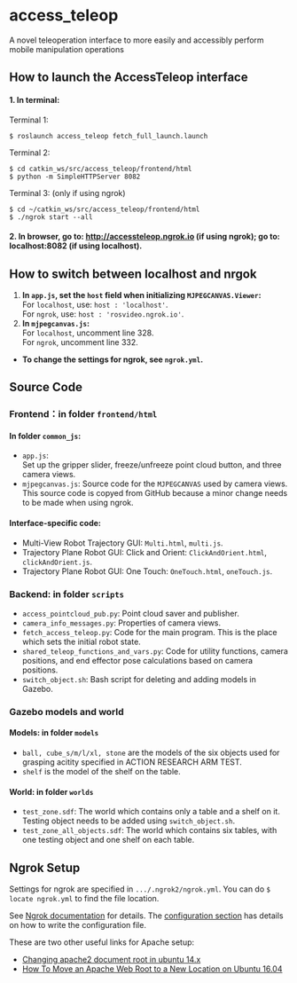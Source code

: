 # access_teleop
A novel teleoperation interface to more easily and accessibly perform mobile manipulation operations

## How to launch the AccessTeleop interface
#### 1. In terminal:  
Terminal 1:  
```
$ roslaunch access_teleop fetch_full_launch.launch
```
Terminal 2:  
```
$ cd catkin_ws/src/access_teleop/frontend/html  
$ python -m SimpleHTTPServer 8082  
```
Terminal 3: (only if using ngrok)  
```
$ cd ~/catkin_ws/src/access_teleop/frontend/html  
$ ./ngrok start --all  
```

#### 2. In browser, go to: http://accessteleop.ngrok.io (if using ngrok); go to: localhost:8082 (if using localhost).  


## How to switch between localhost and nrgok  
1. **In `app.js`, set the `host` field when initializing `MJPEGCANVAS.Viewer`:**  
For `localhost`, use: `host : 'localhost'`.  
For `ngrok`, use: `host : 'rosvideo.ngrok.io'`.  
2. **In `mjpegcanvas.js`:**  
For `localhost`, uncomment line 328.  
For `ngrok`, uncomment line 332.  

* **To change the settings for ngrok, see `ngrok.yml`.**


## Source Code
### **Frontend：in folder `frontend/html`**
#### In folder `common_js`:  
* `app.js`:  
Set up the gripper slider, freeze/unfreeze point cloud button, and three camera views.  
* `mjpegcanvas.js`: Source code for the `MJPEGCANVAS` used by camera views. This source code is copyed from GitHub because a minor change needs to be made when using ngrok.  

#### Interface-specific code:  
* Multi-View Robot Trajectory GUI: `Multi.html`, `multi.js`.  
* Trajectory Plane Robot GUI: Click and Orient: `ClickAndOrient.html`, `clickAndOrient.js`.  
* Trajectory Plane Robot GUI: One Touch: `OneTouch.html`, `oneTouch.js`.  

### **Backend: in folder `scripts`**
* `access_pointcloud_pub.py`: Point cloud saver and publisher.  
* `camera_info_messages.py`: Properties of camera views.  
* `fetch_access_teleop.py`: Code for the main program. This is the place which sets the initial robot state.    
* `shared_teleop_functions_and_vars.py`: Code for utility functions, camera positions, and end effector pose calculations based on camera positions.  
* `switch_object.sh`: Bash script for deleting and adding models in Gazebo.  

### **Gazebo models and world**
#### Models: in folder `models`  
* `ball, cube_s/m/l/xl, stone` are the models of the six objects used for grasping acitity specified in ACTION RESEARCH ARM TEST.
* `shelf` is the model of the shelf on the table.
#### World: in folder `worlds`
* `test_zone.sdf`: The world which contains only a table and a shelf on it. Testing object needs to be added using `switch_object.sh`.  
* `test_zone_all_objects.sdf`: The world which contains six tables, with one testing object and one shelf on each table.  

## Ngrok Setup
Settings for ngrok are specified in `.../.ngrok2/ngrok.yml`. You can do `$ locate ngrok.yml` to find the file location.  

See [Ngrok documentation](https://ngrok.com/docs) for details. The [configuration section](https://ngrok.com/docs#config) has details on how to write the configuration file. 

These are two other useful links for Apache setup: 
* [Changing apache2 document root in ubuntu 14.x](https://julienrenaux.fr/2015/04/06/changing-apache2-document-root-in-ubuntu-14-x/)  
* [How To Move an Apache Web Root to a New Location on Ubuntu 16.04](https://www.digitalocean.com/community/tutorials/how-to-move-an-apache-web-root-to-a-new-location-on-ubuntu-16-04)